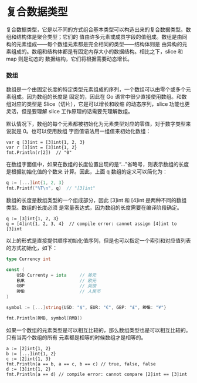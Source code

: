 # 复合数据类型

复合数据类型，它是以不同的方式组合基本类型可以构造出来的复合数据类型。数组和结构体是聚合类型；它们的
值由许多元素或成员字段的值组成。数组是由同构的元素组成——每个数组元素都是完全相同的类型——结构体则是
由异构的元素组成的。数组和结构体都是有固定内存大小的数据结构。相比之下，slice 和 map 则是动态的
数据结构，它们将根据需要动态增长。

### 数组

数组是一个由固定长度的特定类型元素组成的序列，一个数组可以由零个或多个元素组成。因为数组的长度是
固定的，因此在 Go 语言中很少直接使用数组。和数组对应的类型是 Slice（切片），它是可以增长和收缩
的动态序列，slice 功能也更灵活，但是要理解 slice 工作原理的话需要先理解数组。

默认情况下，数组的每个元素都被初始化为元素类型对应的零值，对于数字类型来说就是 0。也可以使用数组
字面值语法用一组值来初始化数组：

```
var q [3]int = [3]int{1, 2, 3}
var r [3]int = [3]int{1, 2}
fmt.Println(r[2])  // "0"
```

在数组字面值中，如果在数组的长度位置出现的是“...”省略号，则表示数组的长度是根据初始化值的个数来
计算。因此，上面 q 数组的定义可以简化为：

```go
q := [...]int{1, 2, 3}
fmt.Printf("%T\n", q)  // "[3]int"
```

数组的长度是数组类型的一个组成部分，因此 [3]int 和 [4]int 是两种不同的数组类型。数组的长度必须
是常量表达式，因为数组的长度需要在编译阶段确定。

```
q := [3]int{1, 2, 3}
q = [4]int{1, 2, 3, 4}  // compile error: cannot assign [4]int to [3]int
```

以上的形式是直接提供顺序初始化值序列，但是也可以指定一个索引和对应值列表的方式初始化，如下：

```go
type Currency int

const (
	USD Currenty = iota     // 美元
	EUR                     // 欧元
	GBP                     // 英镑
	RMB                     // 人民币
)

symbol := [...]string{USD: "$", EUR: "€", GBP: "£", RMB: "¥"}

fmt.Println(RMB, symbol[RMB])
```

如果一个数组的元素类型是可以相互比较的，那么数组类型也是可以相互比较的。只有当两个数组的所有
元素都是相等的时候数组才是相等的。

```
a := [2]int{1, 2}
b := [...]int{1, 2}
c := [2]int{1, 3}
fmt.Println(a == b, a == c, b == c) // true, false, false
d := [3]int{1, 2}
fmt.Println(a == d) // compile error: cannot compare [2]int == [3]int
```

